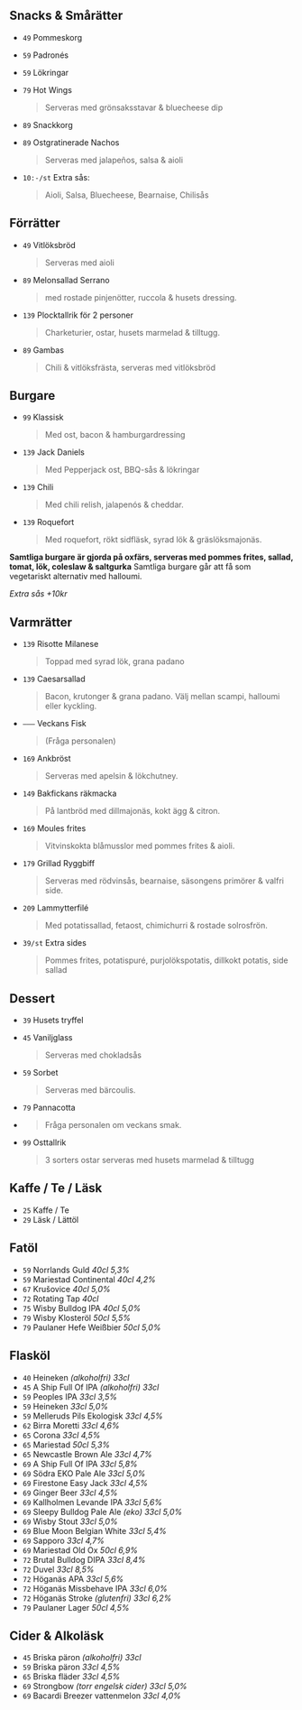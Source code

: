 
## Snacks & Smårätter

* `49` Pommeskorg

* `59` Padronés
  
* `59` Lökringar 

* `79` Hot Wings
  > Serveras med grönsaksstavar & bluecheese dip

* `89` Snackkorg

* `89` Ostgratinerade Nachos
  > Serveras med jalapeños, salsa & aioli

* `10:-/st` Extra sås:
  > Aioli, Salsa, Bluecheese, Bearnaise, Chilisås


## Förrätter

* `49` Vitlöksbröd
  > Serveras med aioli

* `89` Melonsallad Serrano
  > med rostade pinjenötter, ruccola & husets dressing.

* `139` Plocktallrik för 2 personer
  > Charketurier, ostar, husets marmelad & tilltugg.

* `89` Gambas
  > Chili & vitlöksfrästa, serveras med vitlöksbröd


## Burgare

* `99` Klassisk
  > Med ost, bacon & hamburgardressing

* `139` Jack Daniels
  > Med Pepperjack ost, BBQ-sås & lökringar

* `139` Chili
  > Med chili relish, jalapenós & cheddar.

* `139` Roquefort
  > Med roquefort, rökt sidfläsk, syrad lök & gräslöksmajonäs.

**Samtliga burgare är gjorda på oxfärs, serveras med pommes frites, sallad, tomat, lök, coleslaw & saltgurka**
Samtliga burgare går att få som vegetariskt alternativ med halloumi.

*Extra sås +10kr*



## Varmrätter

* `139` Risotte Milanese 
  > Toppad med syrad lök, grana padano

* `139` Caesarsallad
  > Bacon, krutonger & grana padano. Välj mellan scampi, halloumi eller kyckling.

* `–––` Veckans Fisk
  > (Fråga personalen)

* `169` Ankbröst
  > Serveras med apelsin & lökchutney. 

* `149` Bakfickans räkmacka 
  > På lantbröd med dillmajonäs, kokt ägg & citron.

* `169` Moules frites 
  > Vitvinskokta blåmusslor med pommes frites & aioli.

* `179` Grillad Ryggbiff
  > Serveras med rödvinsås, bearnaise, säsongens primörer & valfri side.

* `209` Lammytterfilé 
  > Med potatissallad, fetaost, chimichurri & rostade solrosfrön.

* `39/st` Extra sides
  > Pommes frites, potatispuré, purjolökspotatis, dillkokt potatis, side sallad
  

## Dessert

* `39` Husets tryffel

* `45` Vaniljglass
  > Serveras med chokladsås

* `59` Sorbet
  > Serveras med bärcoulis.
  
* `79` Pannacotta
* > Fråga personalen om veckans smak.

* `99` Osttallrik
  > 3 sorters ostar serveras med husets marmelad & tilltugg


## Kaffe / Te / Läsk

* `25` Kaffe / Te
* `29` Läsk / Lättöl


## Fatöl

* `59` Norrlands Guld _40cl 5,3%_
* `59` Mariestad Continental _40cl 4,2%_
* `67` Krušovice _40cl 5,0%_
* `72` Rotating Tap _40cl_
* `75` Wisby Bulldog IPA _40cl 5,0%_
* `79` Wisby Klosteröl _50cl 5,5%_
* `79` Paulaner Hefe Weißbier _50cl 5,0%_


## Flasköl

* `40` Heineken _(alkoholfri) 33cl_
* `45` A Ship Full Of IPA _(alkoholfri) 33cl_
* `59` Peoples IPA _33cl 3,5%_
* `59` Heineken _33cl 5,0%_
* `59` Melleruds Pils Ekologisk _33cl 4,5%_
* `62` Birra Moretti _33cl 4,6%_
* `65` Corona _33cl 4,5%_
* `65` Mariestad _50cl 5,3%_
* `65` Newcastle Brown Ale _33cl 4,7%_
* `69` A Ship Full Of IPA _33cl 5,8%_
* `69` Södra EKO Pale Ale _33cl 5,0%_
* `69` Firestone Easy Jack _33cl 4,5%_
* `69` Ginger Beer _33cl 4,5%_
* `69` Kallholmen Levande IPA _33cl 5,6%_
* `69` Sleepy Bulldog Pale Ale _(eko) 33cl 5,0%_
* `69` Wisby Stout _33cl 5,0%_
* `69` Blue Moon Belgian White _33cl 5,4%_
* `69` Sapporo _33cl 4,7%_
* `69` Mariestad Old Ox _50cl 6,9%_
* `72` Brutal Bulldog DIPA _33cl 8,4%_
* `72` Duvel _33cl 8,5%_
* `72` Höganäs APA _33cl 5,6%_
* `72` Höganäs Missbehave IPA _33cl 6,0%_
* `72` Höganäs Stroke _(glutenfri) 33cl 6,2%_
* `79` Paulaner Lager _50cl 4,5%_


## Cider & Alkoläsk

* `45` Briska päron _(alkoholfri) 33cl_
* `59` Briska päron _33cl 4,5%_
* `65` Briska fläder _33cl 4,5%_
* `69` Strongbow _(torr engelsk cider) 33cl 5,0%_
* `69` Bacardi Breezer vattenmelon _33cl 4,0%_
